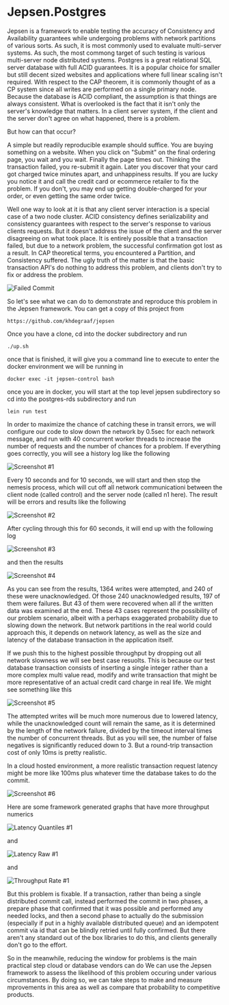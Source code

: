 # Jepsen.Postgres

Jepsen is a framework to enable testing the accuracy of Consistency and Availability guarantees while undergoing
problems with network partitions of various sorts.  As such, it is most commonly used to evaluate multi-server
systems.  As such, the most commong target of such testing is various multi-server node distributed systems.
Postgres is a great relational SQL server database with full ACID guarantees.  It is a popular choice for smaller
but still decent sized websites and applications where full linear scaling isn't required.  With respect to
the CAP theorem, it is commonly thought of as a CP system since all writes are performed on a single primary
node.  Because the database is ACID compliant, the assumption is that things are always consistent.  What is
overlooked is the fact that it isn't only the server's knowledge that matters.  In a client server system, if
the client and the server don't agree on what happened, there is a problem.

But how can that occur?

A simple but readily reproducible example should suffice.  You are buying something on a website.
When you click on "Submit" on the final ordering page, you wait and you wait.  Finally the page times
out.  Thinking the transaction failed, you re-submit it again.  Later you discover that your card got 
charged twice minutes apart, and unhappiness results.  If you are lucky you notice it and call the credit
card or ecommerce retailer to fix the problem.  If you don't, you may end up getting double-charged for
your order, or even getting the same order twice.  

Well one way to look at it is that any client server interaction is a special case of a two node
cluster.  ACID consistency defines serializability and consistency guarantees with respect to the
server's response to various clients requests.  But it doesn't address the issue of the client and
the server disagreeing on what took place.  It is entirely possible that a transaction failed, but due
to a network problem, the successful confirmation got lost as a result.
In CAP theoretical terms, you encountered a Partition, and Consistency suffered.  The ugly truth of the matter
is that the basic transaction API's do nothing to address this problem, and clients don't try to fix or
address the problem.
 
![Failed Commit](images/failed.jpg?raw=true "Failed Commit")
 
So let's see what we can do to demonstrate and reproduce this problem in the Jepsen framework.   You can
get a copy of this project from 
 
    https://github.com/khdegraaf/jepsen
    
Once you have a clone, cd into the docker subdirectory and run

    ./up.sh

once that is finished, it will give you a command line to execute to enter the docker environment we will be
running in

    docker exec -it jepsen-control bash

once you are in docker, you will start at the top level jepsen subdirectory so cd into the postgres-rds subdirectory and run
    
    lein run test
    
In order to maximize the chance of catching these in transit errors, we will configure our code to
slow down the network by 0.5sec for each network message, and run with 40 concurrent worker threads to increase
the number of requests and the number of chances for a problem.  If everything goes correctly, you will see a
history log like the following
     
![Screenshot #1](images/Screen1.png?raw=true "Screenshot #1")
     
Every 10 seconds and for 10 seconds, we will start and then stop the nemesis process, which will cut off all network
communicationi between the client node (called control) and the server node (called n1 here).  The result will be errors
and results like the following
     
![Screenshot #2](images/Screen2.png?raw=true "Screenshot #2") 
    
After cycling through this for 60 seconds, it will end up with the following log
    
![Screenshot #3](images/Screen3.png?raw=true "Screenshot #3")

and then the results

![Screenshot #4](images/Screen4.png?raw=true "Screenshot #4") 
   
As you can see from the results, 1364 writes were attempted, and 240 of these were unacknowledged.  Of those 240
unacknowledged results, 197 of them were failures.  But 43 of them were recovered when all if the written data
was examined at the end.  These 43 cases represent the possibility of our problem scenario, albeit with a perhaps
exaggerated probability due to slowing down the network.  But network partitions in the real world could approach 
this, it depends on network latency, as well as the size and latency of the database transaction in the
application itself.  

If we push this to the highest possible throughput by dropping out all network slowness we will see
best case resuolts.  This is because our test database transaction consists of inserting a single integer 
rather than a more complex multi value read, modify and write transaction that might be more representative
of an actual credit card charge in real life.  We might see something like this

![Screenshot #5](images/Screen5.png?raw=true "Screenshot #5")

The attempted writes will be much more numerous due to lowered latency, while the unacknowledged count will remain
the same, as it is determined by the length of the network failure, divided by the timeout interval times the number
of concurrent threads.  But as you will see, the number of false negatives is significantly reduced down to 3.  But
a round-trip transaction cost of only 10ms is pretty realistic.

In a cloud hosted environment, a more realistic transaction request latency might be more like 100ms plus whatever
time the database takes to do the commit.
    
![Screenshot #6](images/Screen6.png?raw=true "Screenshot #6")

Here are some framework generated graphs that have more throughput numerics

![Latency Quantiles #1](images/latency-quantiles1.png?raw=true "Latency Quantiles #1")

and

![Latency Raw #1](images/latency-raw1.png?raw=true "Latency Raw #1")

and

![Throughput Rate #1](images/rate1.png?raw=true "Throughput Rate #1")

But this problem is fixable.  If a transaction, rather than being a single distributed commit call, instead
performed the commit in two phases, a prepare phase that confirmed that it was possible and performed any needed
locks, and then a second phase to actually do the submission (especially if put in a highly available distributed
queue) and an idempotent commit via id that can be blindly retried until fully confirmed.  But there aren't any
standard out of the box libraries to do this, and clients generally don't go to the effort.  

So in the meanwhile, reducing the window for problems is the main practical step cloud or database vendors can do
We can use the Jepsen framework to assess the likelihood of this problem occuring under various circumstances.
By doing so, we can take steps to make and measure mprovements in this area as well as compare that probability to 
competitive products.


## 
